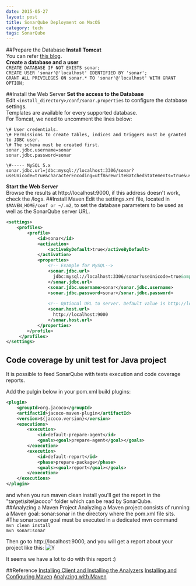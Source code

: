 ```yaml
---
date: 2015-05-27
layout: post
title: SonarQube Deployment on MacOS
category: tech
tags: SonarQube
---
```

##Prepare the Database
**Install Tomcat**  
You can refer [this blog](https://wolfpaulus.com/jounal/mac/tomcat8/).  
**Create a database and a user**  
```CREATE DATABASE IF NOT EXISTS sonar;```  
```CREATE USER 'sonar'@'localhost' IDENTIFIED BY 'sonar';```  
```GRANT ALL PRIVILEGES ON sonar.* TO 'sonar'@'localhost' WITH GRANT OPTION;```

##Install the Web Server
**Set the access to the Database**  
Edit ```<install_directory>/conf/sonar.properties``` to configure the database settings.  
Templates are available for every supported database.  
For Tomcat, we need to uncomment the lines below:

```
\# User credentials.  
\# Permissions to create tables, indices and triggers must be granted to JDBC user.  
\# The schema must be created first.  
sonar.jdbc.username=sonar  
sonar.jdbc.password=sonar  
```

```
\#----- MySQL 5.x  
sonar.jdbc.url=jdbc:mysql://localhost:3306/sonar?useUnicode=true&characterEncoding=utf8&rewriteBatchedStatements=true&useConfigs=maxPerformance
```

**Start the Web Server**  
Browse the results at http://localhost:9000, if this address doesn't work, check the /logs.
##Install Maven
Edit the settings.xml file, located in ```$MAVEN_HOME/conf or ~/.m2```, to set the database parameters to be used as well as the SonarQube server URL.

```xml
<settings>
    <profiles>
        <profile>
            <id>sonar</id>
            <activation>
                <activeByDefault>true</activeByDefault>
            </activation>
            <properties>
                <!-- Example for MySQL-->
                <sonar.jdbc.url>
                  jdbc:mysql://localhost:3306/sonar?useUnicode=true&amp;characterEncoding=utf8
                </sonar.jdbc.url>
                <sonar.jdbc.username>sonar</sonar.jdbc.username>
                <sonar.jdbc.password>sonar</sonar.jdbc.password>
 
                <!-- Optional URL to server. Default value is http://localhost:9000 -->
                <sonar.host.url>
                  http://localhost:9000
                </sonar.host.url>
            </properties>
        </profile>
     </profiles>
</settings>
```
## Code coverage by unit test for Java project
It is possible to feed SonarQube with tests execution and code coverage reports.

Add the pulgin below in your pom.xml build plugins:

```xml
<plugin>
	<groupId>org.jacoco</groupId>
	<artifactId>jacoco-maven-plugin</artifactId>
	<version>${jacoco.version}</version>                   
	<executions>
		<execution>
			<id>default-prepare-agent</id>
			<goals><goal>prepare-agent</goal></goals>
		</execution>
		<execution>
			<id>default-report</id>
			<phase>prepare-package</phase>
			<goals><goal>report</goal></goals>
		</execution>
	</executions>
</plugin>
```
and when you run maven clean install you'll get the report in the "target\site\jacoco" folder which can be read by SonarQube.		
##Analyzing a Maven Project
Analyzing a Maven project consists of running a Maven goal: sonar:sonar in the directory where the pom.xml file sits.  
\#The sonar:sonar goal must be executed in a dedicated mvn command  
```mvn clean install```  
```mvn sonar:sonar```

Then go to http://localhost:9000, and you will get a report about your project like this:
![Y](/images/process/sonar.png)

It seems we have a lot to do with this report :)

##Reference
[Installing Client and Installing the Analyzers](http://docs.sonarqube.org/display/SONAR/Installing#Installing-InstallingClientInstallingtheAnalyzers)
[Installing and Configuring Maven](http://docs.sonarqube.org/display/SONAR/Installing+and+Configuring+Maven)
[Analyzing with Maven](http://docs.sonarqube.org/display/SONAR/Analyzing+with+Maven)

